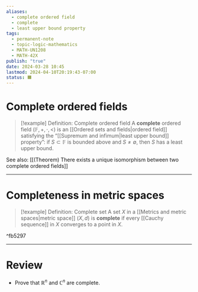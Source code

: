 ```yaml
---
aliases:
  - complete ordered field
  - complete
  - least upper bound property
tags:
  - permanent-note
  - topic-logic-mathematics
  - MATH-UN1208
  - MATH-42X
publish: "true"
date: 2024-03-28 10:45
lastmod: 2024-04-10T20:19:43-07:00
status: 🟧
---
```

# Complete ordered fields

>[!example] Definition: Complete ordered field
>A **complete** ordered field $(\mathbb F, + , \cdot, <)$ is an [[Ordered sets and fields|ordered field]] satisfying the “[[Supremum and infimum|least upper bound]] property”: if $S \subset \mathbb F$ is bounded above and $S \neq \emptyset$, then $S$ has a least upper bound.

See also: [[(Theorem) There exists a unique isomorphism between two complete ordered fields]]

---
# Completeness in metric spaces

>[!example] Definition: Complete set
>A set $X$ in a [[Metrics and metric spaces|metric space]] $(X, d)$ is **complete** if every [[Cauchy sequence]] in $X$ converges to a point in $X$.

^fb5297

---
# Review

- Prove that $\mathbb R^n$ and $\mathbb C^n$ are complete.
